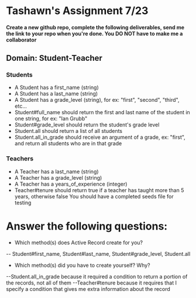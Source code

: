# Tashawn's Assignment 7/23

#### Create a new github repo, complete the following deliverables, send me the link to your repo when you're done. You DO NOT have to make me a collaborator
## Domain: Student-Teacher

### Students
- A Student has a first_name (string)
- A Student has a last_name (string)
- A Student has a grade_level (string), for ex: "first", "second", "third", etc...
- Student#full_name should return the first and last name of the student in one string, for ex: "Ian Grubb"
- Student#grade_level should return the student's grade level
- Student.all should return a list of all students
- Student.all_in_grade should receive an argument of a grade, ex: "first", and return all students who are in that grade

### Teachers
- A Teacher has a last_name (string)
- A Teacher has a grade_level (string)
- A Teacher has a years_of_experience (integer)
- Teacher#tenure should return true if a teacher has taught more than 5 years, otherwise false
You should have a completed seeds file for testing

# Answer the following questions:
- Which method(s) does Active Record create for you?

-- Student#first_name, Student#last_name, Student#grade_level, Student.all

- Which method(s) did you have to create yourself? Why? 

--Student.all_in_grade because it required a condition to return a portion of the records, not all of them
--Teacher#tenure because it requires that I specify a condition that gives me extra information about the record
